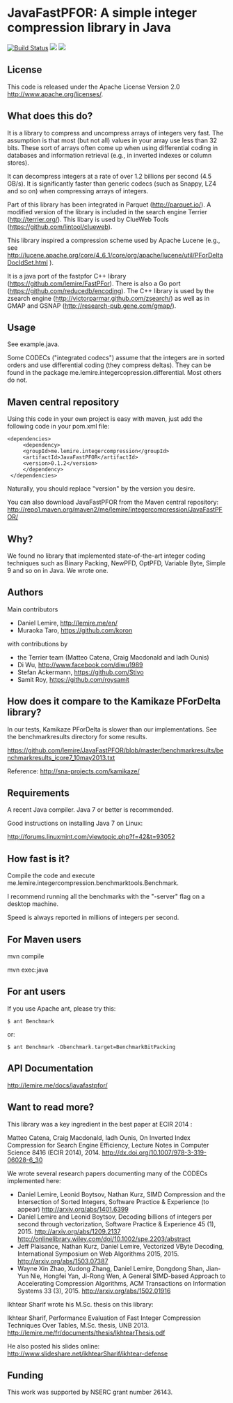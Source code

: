 JavaFastPFOR: A simple integer compression library in Java 
==========================================================

[![Build Status](https://travis-ci.org/lemire/JavaFastPFOR.png)](https://travis-ci.org/lemire/JavaFastPFOR) [![][maven img]][maven] [![][license img]][license]

License
-------

This code is released under the
Apache License Version 2.0 http://www.apache.org/licenses/.


What does this do?
------------------

It is a library to compress and uncompress arrays of integers 
very fast. The assumption is that most (but not all) values in
your array use less than 32 bits. These sort of arrays often come up
when using differential coding in databases and information
retrieval (e.g., in inverted indexes or column stores).

It can decompress integers at a rate of over 1.2 billions per second
(4.5 GB/s). It is significantly faster than generic codecs (such
as Snappy, LZ4 and so on) when compressing arrays of integers.

Part of this library has been integrated in Parquet (http://parquet.io/).
A modified version of the library is included in the search engine 
Terrier (http://terrier.org/). This libary is used by ClueWeb 
Tools (https://github.com/lintool/clueweb). 

This library inspired a compression scheme used by Apache Lucene (e.g., see
http://lucene.apache.org/core/4_6_1/core/org/apache/lucene/util/PForDeltaDocIdSet.html ).

It is a java port of the fastpfor C++ library (https://github.com/lemire/FastPFor). 
There is also a Go port (https://github.com/reducedb/encoding). The C++
library is used by the zsearch engine (http://victorparmar.github.com/zsearch/)
as well as in GMAP and GSNAP (http://research-pub.gene.com/gmap/).


Usage
------

See example.java.

Some CODECs ("integrated codecs") assume that the integers are
in sorted orders and use differential coding (they compress deltas). 
They can be found in the package me.lemire.integercopression.differential.
Most others do not.


Maven central repository
------------------------

Using this code in your own project is easy with maven, just add
the following code in your pom.xml file:


    <dependencies>
         <dependency>
	     <groupId>me.lemire.integercompression</groupId>
	     <artifactId>JavaFastPFOR</artifactId>
	     <version>0.1.2</version>
         </dependency>
     </dependencies>

Naturally, you should replace "version" by the version
you desire.



You can also download JavaFastPFOR from the Maven central repository:
http://repo1.maven.org/maven2/me/lemire/integercompression/JavaFastPFOR/


Why?
----

We found no library that implemented state-of-the-art integer coding techniques
such as Binary Packing, NewPFD, OptPFD, Variable Byte, Simple 9 and so on in Java.
We wrote one. 


Authors
-------

Main contributors
* Daniel Lemire, http://lemire.me/en/
* Muraoka Taro, https://github.com/koron

with contributions by 
* the Terrier team (Matteo Catena, Craig Macdonald and Iadh Ounis)
* Di Wu, http://www.facebook.com/diwu1989
* Stefan Ackermann, https://github.com/Stivo
* Samit Roy, https://github.com/roysamit

How does it compare to the Kamikaze PForDelta library?
------------------------------------------------------

In our tests, Kamikaze PForDelta is slower than our implementations. See
the benchmarkresults directory for some results. 

https://github.com/lemire/JavaFastPFOR/blob/master/benchmarkresults/benchmarkresults_icore7_10may2013.txt


Reference:
 http://sna-projects.com/kamikaze/


Requirements
------------

A recent Java compiler. Java 7 or better is recommended.

Good instructions on installing Java 7 on Linux:

http://forums.linuxmint.com/viewtopic.php?f=42&t=93052


How fast is it?
---------------

Compile the code and execute me.lemire.integercompression.benchmarktools.Benchmark.

I recommend running all the benchmarks with the "-server" flag on a desktop machine.

Speed is always reported in millions of integers per second.


For Maven users
---------------

mvn compile

mvn exec:java

For ant users
-------------

If you use Apache ant, please try this:

    $ ant Benchmark

or:

    $ ant Benchmark -Dbenchmark.target=BenchmarkBitPacking


API Documentation
-----------------

http://lemire.me/docs/javafastpfor/

Want to read more?
------------------

This library was a key ingredient in the best paper at ECIR 2014 :

Matteo Catena, Craig Macdonald, Iadh Ounis, On Inverted Index Compression for Search Engine Efficiency,  Lecture Notes in Computer Science 8416 (ECIR 2014), 2014.
http://dx.doi.org/10.1007/978-3-319-06028-6_30

We wrote several research papers documenting many of the CODECs implemented here:

* Daniel Lemire, Leonid Boytsov, Nathan Kurz, SIMD Compression and the Intersection of Sorted Integers, Software Practice & Experience (to appear) http://arxiv.org/abs/1401.6399
* Daniel Lemire and Leonid Boytsov, Decoding billions of integers per second through vectorization, Software Practice & Experience 45 (1), 2015.  http://arxiv.org/abs/1209.2137 http://onlinelibrary.wiley.com/doi/10.1002/spe.2203/abstract
* Jeff Plaisance, Nathan Kurz, Daniel Lemire, Vectorized VByte Decoding, International Symposium on Web Algorithms 2015, 2015. http://arxiv.org/abs/1503.07387
* Wayne Xin Zhao, Xudong Zhang, Daniel Lemire, Dongdong Shan, Jian-Yun Nie, Hongfei Yan, Ji-Rong Wen, A General SIMD-based Approach to Accelerating Compression Algorithms, ACM Transactions on Information Systems 33 (3), 2015. http://arxiv.org/abs/1502.01916


Ikhtear Sharif wrote his M.Sc. thesis on this library:

Ikhtear Sharif, Performance Evaluation of Fast Integer Compression Techniques Over Tables, M.Sc. thesis, UNB 2013.
http://lemire.me/fr/documents/thesis/IkhtearThesis.pdf

He also posted his slides online: http://www.slideshare.net/ikhtearSharif/ikhtear-defense


Funding
-----------

This work was supported by NSERC grant number 26143.


[maven img]:https://maven-badges.herokuapp.com/maven-central/me.lemire.integercompression/JavaFastPFOR/badge.svg
[maven]:http://search.maven.org/#search%7Cga%7C1%7Cg%3A%22me.lemire.integercompression%22%20

[license]:LICENSE
[license img]:https://img.shields.io/badge/License-Apache%202-blue.svg
